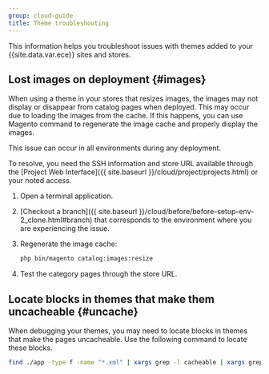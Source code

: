 ```yaml
---
group: cloud-guide
title: Theme troubleshooting
---
```


This information helps you troubleshoot issues with themes added to your {{site.data.var.ece}} sites and stores.

## Lost images on deployment {#images}

When using a theme in your stores that resizes images, the images may not display or disappear from catalog pages when deployed. This may occur due to loading the images from the cache. If this happens, you can use Magento command to regenerate the image cache and properly display the images.

This issue can occur in all environments during any deployment.

To resolve, you need the SSH information and store URL available through the [Project Web Interface]({{ site.baseurl }}/cloud/project/projects.html) or your noted access.

1. Open a terminal application.
1. [Checkout a branch]({{ site.baseurl }}/cloud/before/before-setup-env-2_clone.html#branch) that corresponds to the environment where you are experiencing the issue.
1. Regenerate the image cache:

   ```bash
   php bin/magento catalog:images:resize
   ```

1. Test the category pages through the store URL.

## Locate blocks in themes that make them uncacheable {#uncache}

When debugging your themes, you may need to locate blocks in themes that make the pages uncacheable. Use the following command to locate these blocks.

```bash
find ./app -type f -name "*.xml" | xargs grep -l cacheable | xargs grep -l false
```
